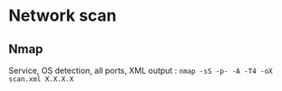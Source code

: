 # Network scan

## Nmap

Service, OS detection, all ports, XML output : 
```nmap -sS -p- -A -T4 -oX scan.xml X.X.X.X```
